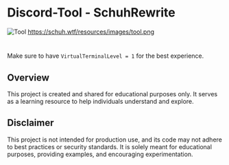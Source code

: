 # Discord-Tool - SchuhRewrite
![Tool](https://schuh.wtf/resources/images/tool.png)
https://schuh.wtf/resources/images/tool.png
#
Make sure to have `VirtualTerminalLevel = 1` for the best experience.
## Overview
This project is created and shared for educational purposes only. It serves as a learning resource to help individuals understand and explore.
## Disclaimer
This project is not intended for production use, and its code may not adhere to best practices or security standards. It is solely meant for educational purposes, providing examples, and encouraging experimentation.
 
